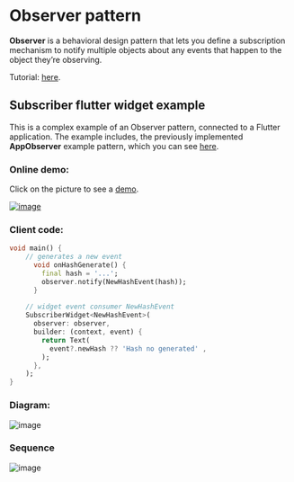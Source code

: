 # Observer pattern
**Observer** is a behavioral design pattern that lets you define a subscription mechanism to notify 
multiple objects about any events that happen to the object they’re observing.

Tutorial: [here](https://refactoring.guru/design-patterns/observer).

## Subscriber flutter widget example 
This is a complex example of an Observer pattern, connected to a Flutter application. The example includes,
the previously implemented **AppObserver** example pattern, 
which you can see [here](https://github.com/RefactoringGuru/design-patterns-dart/tree/main/patterns/observer/app_observer).

### Online demo:
Click on the picture to see a [demo](https://RefactoringGuru.github.io/design-patterns-dart/#/observer/subscriber_flutter_widget).

[![image](https://user-images.githubusercontent.com/8049534/152419178-f40a07fd-728d-4f99-befa-0935bbdd7b71.png)](https://refactoringguru.github.io/design-patterns-dart/#/observer/subscriber_flutter_widget)

### Client code:
```dart
void main() {
    // generates a new event
      void onHashGenerate() {
        final hash = '...';
        observer.notify(NewHashEvent(hash));
      }
    
    // widget event consumer NewHashEvent
    SubscriberWidget<NewHashEvent>(
      observer: observer,
      builder: (context, event) {
        return Text(
          event?.newHash ?? 'Hash no generated' ,
        );
      },
    );
}
```

### Diagram:
![image](https://user-images.githubusercontent.com/8049534/152789070-cc53b0c0-bb5c-4191-ac96-f542ce75c1d7.png)

### Sequence
![image](https://user-images.githubusercontent.com/8049534/152791540-d6ec1d24-a3a1-4340-8805-10df6de12067.png)
